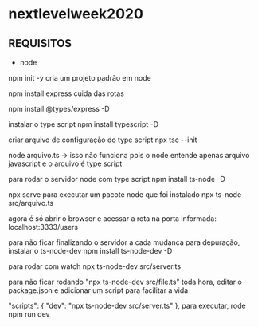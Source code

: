 # nextlevelweek2020
## REQUISITOS ##
- node

npm init -y
cria um projeto padrão em node

npm install express
cuida das rotas

npm install @types/express -D

instalar o type script
npm install typescript -D

criar arquivo de configuração do type script
npx tsc --init

node arquivo.ts -> isso não funciona pois o node entende apenas arquivo javascript e o arquivo é type script

para rodar o servidor node com type script
npm install ts-node -D

npx serve para executar um pacote node que foi instalado
npx ts-node src/arquivo.ts

agora é só abrir o browser e acessar a rota na porta informada: localhost:3333/users

para não ficar finalizando o servidor a cada mudança para depuração, instalar o ts-node-dev
npm install ts-node-dev -D

para rodar com watch
npx ts-node-dev src/server.ts

para não ficar rodando "npx ts-node-dev src/file.ts" toda hora, editar o package.json e adicionar um script para facilitar a vida

  "scripts": {
    "dev": "npx ts-node-dev src/server.ts"
  },
para executar, rode
npm run dev
